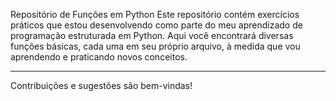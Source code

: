 Repositório de Funções em Python
Este repositório contém exercícios práticos que estou desenvolvendo como parte do meu aprendizado de programação estruturada em Python.
Aqui você encontrará diversas funções básicas, cada uma em seu próprio arquivo, à medida que vou aprendendo e praticando novos conceitos. 
_________________________________________________________________________________________________________________________________________
Contribuições e sugestões são bem-vindas!
